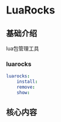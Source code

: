 # LuaRocks


## 基础介绍

lua包管理工具



### luarocks
```yaml
luarocks:
    install:
    remove:
    show:
```


## 核心内容
```yaml
```